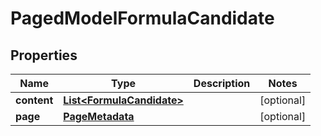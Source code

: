 

# PagedModelFormulaCandidate


## Properties

| Name | Type | Description | Notes |
|------------ | ------------- | ------------- | -------------|
|**content** | [**List&lt;FormulaCandidate&gt;**](FormulaCandidate.md) |  |  [optional] |
|**page** | [**PageMetadata**](PageMetadata.md) |  |  [optional] |



